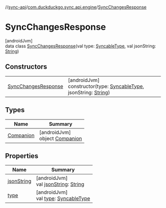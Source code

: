 //[sync-api](../../../index.md)/[com.duckduckgo.sync.api.engine](../index.md)/[SyncChangesResponse](index.md)

# SyncChangesResponse

[androidJvm]\
data class [SyncChangesResponse](index.md)(val type: [SyncableType](../-syncable-type/index.md), val jsonString: [String](https://kotlinlang.org/api/latest/jvm/stdlib/kotlin/-string/index.html))

## Constructors

| | |
|---|---|
| [SyncChangesResponse](-sync-changes-response.md) | [androidJvm]<br>constructor(type: [SyncableType](../-syncable-type/index.md), jsonString: [String](https://kotlinlang.org/api/latest/jvm/stdlib/kotlin/-string/index.html)) |

## Types

| Name | Summary |
|---|---|
| [Companion](-companion/index.md) | [androidJvm]<br>object [Companion](-companion/index.md) |

## Properties

| Name | Summary |
|---|---|
| [jsonString](json-string.md) | [androidJvm]<br>val [jsonString](json-string.md): [String](https://kotlinlang.org/api/latest/jvm/stdlib/kotlin/-string/index.html) |
| [type](type.md) | [androidJvm]<br>val [type](type.md): [SyncableType](../-syncable-type/index.md) |
